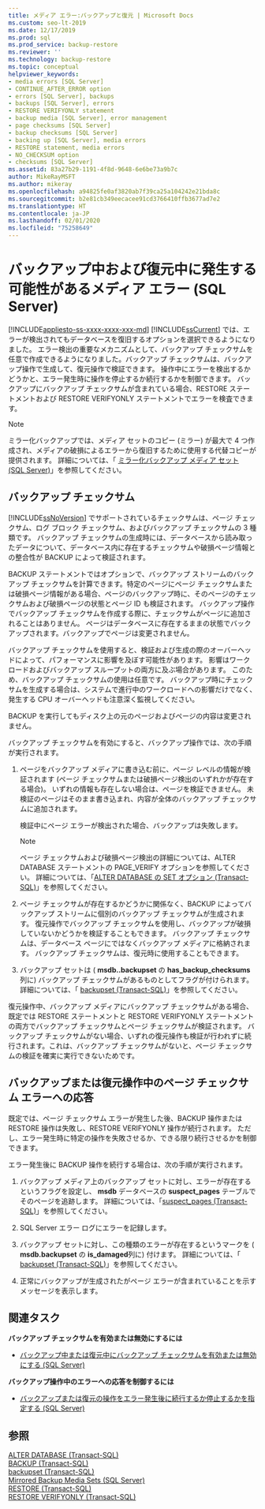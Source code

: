 ```yaml
---
title: メディア エラー:バックアップと復元 | Microsoft Docs
ms.custom: seo-lt-2019
ms.date: 12/17/2019
ms.prod: sql
ms.prod_service: backup-restore
ms.reviewer: ''
ms.technology: backup-restore
ms.topic: conceptual
helpviewer_keywords:
- media errors [SQL Server]
- CONTINUE_AFTER_ERROR option
- errors [SQL Server], backups
- backups [SQL Server], errors
- RESTORE VERIFYONLY statement
- backup media [SQL Server], error management
- page checksums [SQL Server]
- backup checksums [SQL Server]
- backing up [SQL Server], media errors
- RESTORE statement, media errors
- NO_CHECKSUM option
- checksums [SQL Server]
ms.assetid: 83a27b29-1191-4f8d-9648-6e6be73a9b7c
author: MikeRayMSFT
ms.author: mikeray
ms.openlocfilehash: a94825fe0af3820ab7f39ca25a104242e21bda8c
ms.sourcegitcommit: b2e81cb349eecacee91cd3766410ffb3677ad7e2
ms.translationtype: HT
ms.contentlocale: ja-JP
ms.lasthandoff: 02/01/2020
ms.locfileid: "75258649"
---
```

# <a name="possible-media-errors-during-backup-and-restore-sql-server"></a>バックアップ中および復元中に発生する可能性があるメディア エラー (SQL Server)
[!INCLUDE[appliesto-ss-xxxx-xxxx-xxx-md](../../includes/appliesto-ss-xxxx-xxxx-xxx-md.md)]
  [!INCLUDE[ssCurrent](../../includes/sscurrent-md.md)] では、エラーが検出されてもデータベースを復旧するオプションを選択できるようになりました。 エラー検出の重要なメカニズムとして、バックアップ チェックサムを任意で作成できるようになりました。バックアップ チェックサムは、バックアップ操作で生成して、復元操作で検証できます。 操作中にエラーを検出するかどうかと、エラー発生時に操作を停止するか続行するかを制御できます。 バックアップにバックアップ チェックサムが含まれている場合、RESTORE ステートメントおよび RESTORE VERIFYONLY ステートメントでエラーを検査できます。  
  
> [!NOTE]  
>  ミラー化バックアップでは、メディア セットのコピー (ミラー) が最大で 4 つ作成され、メディアの破損によるエラーから復旧するために使用する代替コピーが提供されます。 詳細については、「 [ミラー化バックアップ メディア セット &#40;SQL Server&#41;](../../relational-databases/backup-restore/mirrored-backup-media-sets-sql-server.md)」を参照してください。  
  
  
##  <a name="BckChecksums"></a> バックアップ チェックサム  
 [!INCLUDE[ssNoVersion](../../includes/ssnoversion-md.md)] でサポートされているチェックサムは、ページ チェックサム、ログ ブロック チェックサム、およびバックアップ チェックサムの 3 種類です。 バックアップ チェックサムの生成時には、データベースから読み取ったデータについて、データベース内に存在するチェックサムや破損ページ情報との整合性が BACKUP によって検証されます。  
  
 BACKUP ステートメントではオプションで、バックアップ ストリームのバックアップ チェックサムを計算できます。特定のページにページ チェックサムまたは破損ページ情報がある場合、ページのバックアップ時に、そのページのチェックサムおよび破損ページの状態とページ ID も検証されます。 バックアップ操作でバックアップ チェックサムを作成する際に、チェックサムがページに追加されることはありません。 ページはデータベースに存在するままの状態でバックアップされます。バックアップでページは変更されません。  
  
 バックアップ チェックサムを使用すると、検証および生成の際のオーバーヘッドによって、パフォーマンスに影響を及ぼす可能性があります。 影響はワークロードおよびバックアップ スループットの両方に及ぶ場合があります。 このため、バックアップ チェックサムの使用は任意です。 バックアップ時にチェックサムを生成する場合は、システムで進行中のワークロードへの影響だけでなく、発生する CPU オーバーヘッドも注意深く監視してください。  
  
 BACKUP を実行してもディスク上の元のページおよびページの内容は変更されません。  
  
 バックアップ チェックサムを有効にすると、バックアップ操作では、次の手順が実行されます。  
  
1.  ページをバックアップ メディアに書き込む前に、ページ レベルの情報が検証されます (ページ チェックサムまたは破損ページ検出のいずれかが存在する場合)。 いずれの情報も存在しない場合は、ページを検証できません。 未検証のページはそのまま書き込まれ、内容が全体のバックアップ チェックサムに追加されます。  
  
     検証中にページ エラーが検出された場合、バックアップは失敗します。  
  
    > [!NOTE]  
    >  ページ チェックサムおよび破損ページ検出の詳細については、ALTER DATABASE ステートメントの PAGE_VERIFY オプションを参照してください。 詳細については、「[ALTER DATABASE の SET オプション &#40;Transact-SQL&#41;](../../t-sql/statements/alter-database-transact-sql-set-options.md)」を参照してください。  
  
2.  ページ チェックサムが存在するかどうかに関係なく、BACKUP によってバックアップ ストリームに個別のバックアップ チェックサムが生成されます。 復元操作でバックアップ チェックサムを使用し、バックアップが破損していないかどうかを検証することもできます。 バックアップ チェックサムは、データベース ページにではなくバックアップ メディアに格納されます。 バックアップ チェックサムは、復元時に使用することもできます。  
  
3.  バックアップ セットは ( **msdb..backupset** の **has_backup_checksums**列に) バックアップ チェックサムがあるものとしてフラグが付けられます。 詳細については、「 [backupset &#40;Transact-SQL&#41;](../../relational-databases/system-tables/backupset-transact-sql.md)」を参照してください。  

 復元操作中、バックアップ メディアにバックアップ チェックサムがある場合、既定では RESTORE ステートメントと RESTORE VERIFYONLY ステートメントの両方でバックアップ チェックサムとページ チェックサムが検証されます。 バックアップ チェックサムがない場合、いずれの復元操作も検証が行われずに続行されます。これは、バックアップ チェックサムがないと、ページ チェックサムの検証を確実に実行できないためです。  
  
## <a name="response-to-page-checksum-errors-during-a-backup-or-restore-operation"></a>バックアップまたは復元操作中のページ チェックサム エラーへの応答  
 既定では、ページ チェックサム エラーが発生した後、BACKUP 操作または RESTORE 操作は失敗し、RESTORE VERIFYONLY 操作が続行されます。 ただし、エラー発生時に特定の操作を失敗させるか、できる限り続行させるかを制御できます。  
  
 エラー発生後に BACKUP 操作を続行する場合は、次の手順が実行されます。  
  
1.  バックアップ メディア上のバックアップ セットに対し、エラーが存在するというフラグを設定し、 **msdb** データベースの **suspect_pages** テーブルでそのページを追跡します。 詳細については、「[suspect_pages &#40;Transact-SQL&#41;](../../relational-databases/system-tables/suspect-pages-transact-sql.md)」を参照してください。  
  
2.  SQL Server エラー ログにエラーを記録します。  
  
3.  バックアップ セットに対し、この種類のエラーが存在するというマークを ( **msdb.backupset** の **is_damaged**列に) 付けます。 詳細については、「 [backupset &#40;Transact-SQL&#41;](../../relational-databases/system-tables/backupset-transact-sql.md)」を参照してください。  
  
4.  正常にバックアップが生成されたがページ エラーが含まれていることを示すメッセージを表示します。  
  
##  <a name="RelatedTasks"></a> 関連タスク  
 **バックアップ チェックサムを有効または無効にするには**  
  
-   [バックアップ中または復元中にバックアップ チェックサムを有効または無効にする &#40;SQL Server&#41;](../../relational-databases/backup-restore/enable-or-disable-backup-checksums-during-backup-or-restore-sql-server.md)  
  
 **バックアップ操作中のエラーへの応答を制御するには**  
  
-   [バックアップまたは復元の操作をエラー発生後に続行するか停止するかを指定する &#40;SQL Server&#41;](../../relational-databases/backup-restore/specify-if-backup-or-restore-continues-or-stops-after-error.md)  
  
## <a name="see-also"></a>参照  
 [ALTER DATABASE &#40;Transact-SQL&#41;](../../t-sql/statements/alter-database-transact-sql.md)   
 [BACKUP &#40;Transact-SQL&#41;](../../t-sql/statements/backup-transact-sql.md)   
 [backupset &#40;Transact-SQL&#41;](../../relational-databases/system-tables/backupset-transact-sql.md)   
 [Mirrored Backup Media Sets &#40;SQL Server&#41;](../../relational-databases/backup-restore/mirrored-backup-media-sets-sql-server.md)   
 [RESTORE &#40;Transact-SQL&#41;](../../t-sql/statements/restore-statements-transact-sql.md)   
 [RESTORE VERIFYONLY &#40;Transact-SQL&#41;](../../t-sql/statements/restore-statements-verifyonly-transact-sql.md)  
  
  
